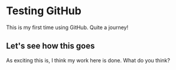 # Testing GitHub

This is my first time using GitHub. Quite a journey!

## Let's see how this goes

As exciting this is, I think my work here is done. What do you think?

